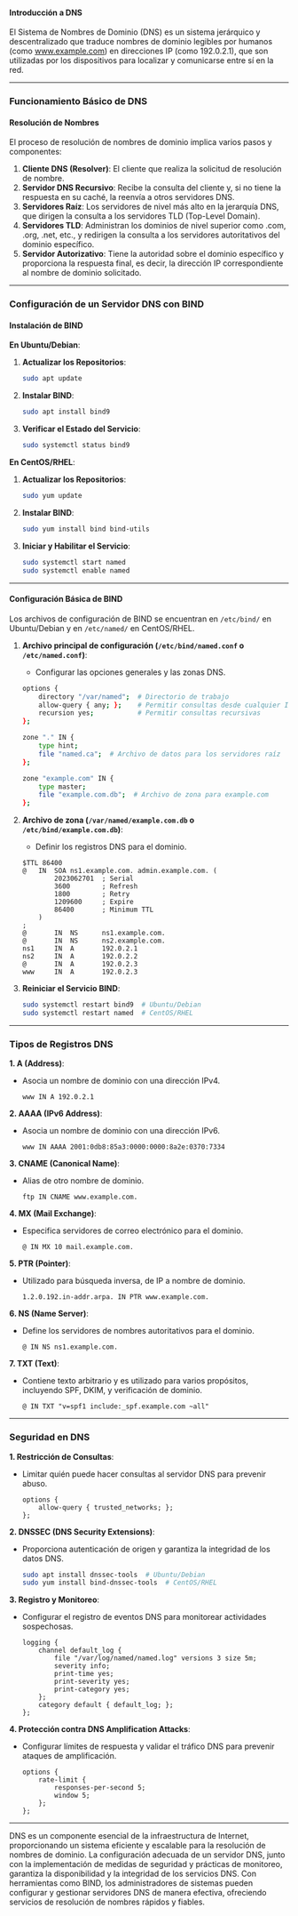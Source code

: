 

#### Introducción a DNS

El Sistema de Nombres de Dominio (DNS) es un sistema jerárquico y descentralizado que traduce nombres de dominio legibles por humanos (como www.example.com) en direcciones IP (como 192.0.2.1), que son utilizadas por los dispositivos para localizar y comunicarse entre sí en la red.

---

### Funcionamiento Básico de DNS

#### Resolución de Nombres

El proceso de resolución de nombres de dominio implica varios pasos y componentes:

1. **Cliente DNS (Resolver)**: El cliente que realiza la solicitud de resolución de nombre.
2. **Servidor DNS Recursivo**: Recibe la consulta del cliente y, si no tiene la respuesta en su caché, la reenvía a otros servidores DNS.
3. **Servidores Raíz**: Los servidores de nivel más alto en la jerarquía DNS, que dirigen la consulta a los servidores TLD (Top-Level Domain).
4. **Servidores TLD**: Administran los dominios de nivel superior como .com, .org, .net, etc., y redirigen la consulta a los servidores autoritativos del dominio específico.
5. **Servidor Autorizativo**: Tiene la autoridad sobre el dominio específico y proporciona la respuesta final, es decir, la dirección IP correspondiente al nombre de dominio solicitado.

---

### Configuración de un Servidor DNS con BIND

#### Instalación de BIND

**En Ubuntu/Debian**:
1. **Actualizar los Repositorios**:
   ```bash
   sudo apt update
   ```

2. **Instalar BIND**:
   ```bash
   sudo apt install bind9
   ```

3. **Verificar el Estado del Servicio**:
   ```bash
   sudo systemctl status bind9
   ```

**En CentOS/RHEL**:
1. **Actualizar los Repositorios**:
   ```bash
   sudo yum update
   ```

2. **Instalar BIND**:
   ```bash
   sudo yum install bind bind-utils
   ```

3. **Iniciar y Habilitar el Servicio**:
   ```bash
   sudo systemctl start named
   sudo systemctl enable named
   ```

---

#### Configuración Básica de BIND

Los archivos de configuración de BIND se encuentran en `/etc/bind/` en Ubuntu/Debian y en `/etc/named/` en CentOS/RHEL.

1. **Archivo principal de configuración (`/etc/bind/named.conf` o `/etc/named.conf`)**:
   - Configurar las opciones generales y las zonas DNS.
   ```bash
   options {
       directory "/var/named";  # Directorio de trabajo
       allow-query { any; };    # Permitir consultas desde cualquier IP
       recursion yes;           # Permitir consultas recursivas
   };

   zone "." IN {
       type hint;
       file "named.ca";  # Archivo de datos para los servidores raíz
   };

   zone "example.com" IN {
       type master;
       file "example.com.db";  # Archivo de zona para example.com
   };
   ```

2. **Archivo de zona (`/var/named/example.com.db` o `/etc/bind/example.com.db`)**:
   - Definir los registros DNS para el dominio.
   ```text
   $TTL 86400
   @   IN  SOA ns1.example.com. admin.example.com. (
           2023062701  ; Serial
           3600        ; Refresh
           1800        ; Retry
           1209600     ; Expire
           86400       ; Minimum TTL
       )
   ;
   @       IN  NS      ns1.example.com.
   @       IN  NS      ns2.example.com.
   ns1     IN  A       192.0.2.1
   ns2     IN  A       192.0.2.2
   @       IN  A       192.0.2.3
   www     IN  A       192.0.2.3
   ```

3. **Reiniciar el Servicio BIND**:
   ```bash
   sudo systemctl restart bind9  # Ubuntu/Debian
   sudo systemctl restart named  # CentOS/RHEL
   ```

---

### Tipos de Registros DNS

**1. A (Address)**:
- Asocia un nombre de dominio con una dirección IPv4.
  ```text
  www IN A 192.0.2.1
  ```

**2. AAAA (IPv6 Address)**:
- Asocia un nombre de dominio con una dirección IPv6.
  ```text
  www IN AAAA 2001:0db8:85a3:0000:0000:8a2e:0370:7334
  ```

**3. CNAME (Canonical Name)**:
- Alias de otro nombre de dominio.
  ```text
  ftp IN CNAME www.example.com.
  ```

**4. MX (Mail Exchange)**:
- Especifica servidores de correo electrónico para el dominio.
  ```text
  @ IN MX 10 mail.example.com.
  ```

**5. PTR (Pointer)**:
- Utilizado para búsqueda inversa, de IP a nombre de dominio.
  ```text
  1.2.0.192.in-addr.arpa. IN PTR www.example.com.
  ```

**6. NS (Name Server)**:
- Define los servidores de nombres autoritativos para el dominio.
  ```text
  @ IN NS ns1.example.com.
  ```

**7. TXT (Text)**:
- Contiene texto arbitrario y es utilizado para varios propósitos, incluyendo SPF, DKIM, y verificación de dominio.
  ```text
  @ IN TXT "v=spf1 include:_spf.example.com ~all"
  ```

---

### Seguridad en DNS

**1. Restricción de Consultas**:
- Limitar quién puede hacer consultas al servidor DNS para prevenir abuso.
  ```text
  options {
      allow-query { trusted_networks; };
  };
  ```

**2. DNSSEC (DNS Security Extensions)**:
- Proporciona autenticación de origen y garantiza la integridad de los datos DNS.
  ```bash
  sudo apt install dnssec-tools  # Ubuntu/Debian
  sudo yum install bind-dnssec-tools  # CentOS/RHEL
  ```

**3. Registro y Monitoreo**:
- Configurar el registro de eventos DNS para monitorear actividades sospechosas.
  ```text
  logging {
      channel default_log {
          file "/var/log/named/named.log" versions 3 size 5m;
          severity info;
          print-time yes;
          print-severity yes;
          print-category yes;
      };
      category default { default_log; };
  };
  ```

**4. Protección contra DNS Amplification Attacks**:
- Configurar límites de respuesta y validar el tráfico DNS para prevenir ataques de amplificación.
  ```text
  options {
      rate-limit {
          responses-per-second 5;
          window 5;
      };
  };
  ```

---


DNS es un componente esencial de la infraestructura de Internet, proporcionando un sistema eficiente y escalable para la resolución de nombres de dominio. La configuración adecuada de un servidor DNS, junto con la implementación de medidas de seguridad y prácticas de monitoreo, garantiza la disponibilidad y la integridad de los servicios DNS. Con herramientas como BIND, los administradores de sistemas pueden configurar y gestionar servidores DNS de manera efectiva, ofreciendo servicios de resolución de nombres rápidos y fiables.